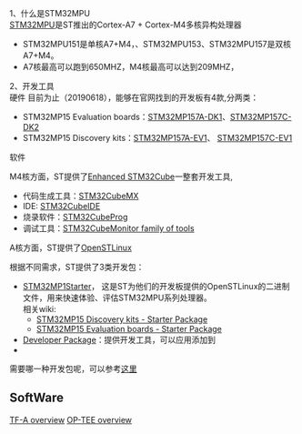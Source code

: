 1、什么是STM32MPU             
    [STM32MPU](https://www.st.com/en/microcontrollers-microprocessors/stm32-arm-cortex-mpus.html#overview)是ST推出的Cortex-A7 + Cortex-M4多核异构处理器             

* STM32MPU151是单核A7+M4，、STM32MPU153、STM32MPU157是双核A7+M4。             
* A7核最高可以跑到650MHZ，M4核最高可以达到209MHZ，

2、开发工具        
硬件
目前为止（20190618），能够在官网找到的开发板有4款,分两类：
* STM32MP15 Evaluation boards：[STM32MP157A-DK1](https://www.st.com/content/st_com/en/products/evaluation-tools/product-evaluation-tools/mcu-mpu-eval-tools/stm32-mcu-mpu-eval-tools/stm32-discovery-kits/stm32mp157a-dk1.html)、[STM32MP157C-DK2](https://www.st.com/content/st_com/en/products/evaluation-tools/product-evaluation-tools/mcu-mpu-eval-tools/stm32-mcu-mpu-eval-tools/stm32-discovery-kits/stm32mp157c-dk2.html)
* STM32MP15 Discovery kits：[STM32MP157A-EV1](https://www.st.com/content/st_com/en/products/evaluation-tools/product-evaluation-tools/mcu-mpu-eval-tools/stm32-mcu-mpu-eval-tools/stm32-eval-boards/stm32mp157a-ev1.html)、  [STM32MP157C-EV1](https://www.st.com/content/st_com/en/products/evaluation-tools/product-evaluation-tools/mcu-mpu-eval-tools/stm32-mcu-mpu-eval-tools/stm32-eval-boards/stm32mp157c-ev1.html)

软件

M4核方面，ST提供了[Enhanced STM32Cube](https://www.st.com/content/st_com/en/stm32cube-ecosystem.html)一整套开发工具,

* 代码生成工具：[STM32CubeMX](https://www.st.com/en/development-tools/stm32cubemx.html)
* IDE: [STM32CubeIDE](https://www.st.com/en/development-tools/stm32cubeide.html)
* 烧录软件：[STM32CubeProg](https://www.st.com/en/development-tools/stm32cubeprog.html)
* 调试工具：[STM32CubeMonitor family of tools](https://www.st.com/content/st_com/en/stm32cube-ecosystem.html#DataTables_Table_0)

A核方面，ST提供了[OpenSTLinux](https://www.st.com/en/embedded-software/stm32-mpu-openstlinux-distribution.html#overview)

根据不同需求，ST提供了3类开发包：               
* [STM32MP1Starter](https://www.st.com/content/st_com/en/products/embedded-software/mcu-mpu-embedded-software/stm32-embedded-software/stm32-mpu-openstlinux-distribution/stm32mp1starter.html#overview)，
这是ST为他们的开发板提供的OpenSTLinux的二进制文件，用来快速体验、评估STM32MPU系列处理器。              
相关wiki:
    * [STM32MP15 Discovery kits - Starter Package](https://wiki.st.com/stm32mpu/wiki/STM32MP15_Discovery_kits_-_Starter_Package)
    * [STM32MP15 Evaluation boards - Starter Package](https://wiki.st.com/stm32mpu/wiki/STM32MP15_Discovery_kits_-_Starter_Package)
* [Developer Package]()：提供开发工具，可以应用添加到
* []()

需要哪一种开发包呢，可以参考[这里](https://wiki.st.com/stm32mpu/wiki/Which_Package_better_suits_your_needs)


## SoftWare

[TF-A overview](https://wiki.st.com/stm32mpu/wiki/TF-A_overview)
[OP-TEE overview](https://wiki.st.com/stm32mpu/wiki/OP-TEE_overview)